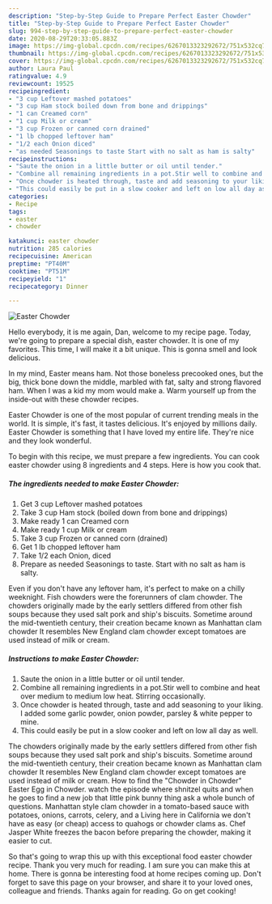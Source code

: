 ```yaml
---
description: "Step-by-Step Guide to Prepare Perfect Easter Chowder"
title: "Step-by-Step Guide to Prepare Perfect Easter Chowder"
slug: 994-step-by-step-guide-to-prepare-perfect-easter-chowder
date: 2020-08-29T20:33:05.883Z
image: https://img-global.cpcdn.com/recipes/6267013323292672/751x532cq70/easter-chowder-recipe-main-photo.jpg
thumbnail: https://img-global.cpcdn.com/recipes/6267013323292672/751x532cq70/easter-chowder-recipe-main-photo.jpg
cover: https://img-global.cpcdn.com/recipes/6267013323292672/751x532cq70/easter-chowder-recipe-main-photo.jpg
author: Laura Paul
ratingvalue: 4.9
reviewcount: 19525
recipeingredient:
- "3 cup Leftover mashed potatoes"
- "3 cup Ham stock boiled down from bone and drippings"
- "1 can Creamed corn"
- "1 cup Milk or cream"
- "3 cup Frozen or canned corn drained"
- "1 lb chopped leftover ham"
- "1/2 each Onion diced"
- "as needed Seasonings to taste Start with no salt as ham is salty"
recipeinstructions:
- "Saute the onion in a little butter or oil until tender."
- "Combine all remaining ingredients in a pot.Stir well to combine and heat over medium to medium low heat. Stirring occasionally."
- "Once chowder is heated through, taste and add seasoning to your liking. I added some garlic powder, onion powder, parsley &amp; white pepper to mine."
- "This could easily be put in a slow cooker and left on low all day as well."
categories:
- Recipe
tags:
- easter
- chowder

katakunci: easter chowder 
nutrition: 285 calories
recipecuisine: American
preptime: "PT40M"
cooktime: "PT51M"
recipeyield: "1"
recipecategory: Dinner

---
```



![Easter Chowder](https://img-global.cpcdn.com/recipes/6267013323292672/751x532cq70/easter-chowder-recipe-main-photo.jpg)

Hello everybody, it is me again, Dan, welcome to my recipe page. Today, we're going to prepare a special dish, easter chowder. It is one of my favorites. This time, I will make it a bit unique. This is gonna smell and look delicious.

In my mind, Easter means ham. Not those boneless precooked ones, but the big, thick bone down the middle, marbled with fat, salty and strong flavored ham. When I was a kid my mom would make a. Warm yourself up from the inside-out with these chowder recipes.

Easter Chowder is one of the most popular of current trending meals in the world. It is simple, it's fast, it tastes delicious. It's enjoyed by millions daily. Easter Chowder is something that I have loved my entire life. They're nice and they look wonderful.


To begin with this recipe, we must prepare a few ingredients. You can cook easter chowder using 8 ingredients and 4 steps. Here is how you cook that.

<!--inarticleads1-->

##### The ingredients needed to make Easter Chowder:

1. Get 3 cup Leftover mashed potatoes
1. Take 3 cup Ham stock (boiled down from bone and drippings)
1. Make ready 1 can Creamed corn
1. Make ready 1 cup Milk or cream
1. Take 3 cup Frozen or canned corn (drained)
1. Get 1 lb chopped leftover ham
1. Take 1/2 each Onion, diced
1. Prepare as needed Seasonings to taste. Start with no salt as ham is salty.


Even if you don&#39;t have any leftover ham, it&#39;s perfect to make on a chilly weeknight. Fish chowders were the forerunners of clam chowder. The chowders originally made by the early settlers differed from other fish soups because they used salt pork and ship&#39;s biscuits. Sometime around the mid-twentieth century, their creation became known as Manhattan clam chowder It resembles New England clam chowder except tomatoes are used instead of milk or cream. 

<!--inarticleads2-->

##### Instructions to make Easter Chowder:

1. Saute the onion in a little butter or oil until tender.
1. Combine all remaining ingredients in a pot.Stir well to combine and heat over medium to medium low heat. Stirring occasionally.
1. Once chowder is heated through, taste and add seasoning to your liking. I added some garlic powder, onion powder, parsley &amp; white pepper to mine.
1. This could easily be put in a slow cooker and left on low all day as well.


The chowders originally made by the early settlers differed from other fish soups because they used salt pork and ship&#39;s biscuits. Sometime around the mid-twentieth century, their creation became known as Manhattan clam chowder It resembles New England clam chowder except tomatoes are used instead of milk or cream. How to find the &#34;Chowder in Chowder&#34; Easter Egg in Chowder. watch the episode where shnitzel quits and when he goes to find a new job that little pink bunny thing ask a whole bunch of questions. Manhattan style clam chowder in a tomato-based sauce with potatoes, onions, carrots, celery, and a Living here in California we don&#39;t have as easy (or cheap) access to quahogs or chowder clams as. Chef Jasper White freezes the bacon before preparing the chowder, making it easier to cut. 

So that's going to wrap this up with this exceptional food easter chowder recipe. Thank you very much for reading. I am sure you can make this at home. There is gonna be interesting food at home recipes coming up. Don't forget to save this page on your browser, and share it to your loved ones, colleague and friends. Thanks again for reading. Go on get cooking!
